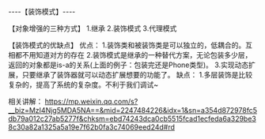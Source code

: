 ----【装饰模式】----

【对象增强的三种方式】
1.继承
2.装饰模式
3.代理模式


【装饰模式的优缺点】
优点：
 1.装饰类和被装饰类是可以独立的，低耦合的。互相都不用知道对方的存在
 2.装饰模式是继承的一种替代方案，无论包装多少层，返回的对象都是is-a的关系(上面的例子：包装完还是Phone类型)。
 3.实现动态扩展，只要继承了装饰器就可以动态扩展想要的功能了。
缺点：
 1.多层装饰是比较复杂的，提高了系统的复杂度。不利于我们调试~
 
 
 相关讲解：
 https://mp.weixin.qq.com/s?__biz=MzI4Njg5MDA5NA==&mid=2247484226&idx=1&sn=a354d872978fc5db79a012c27ab5277f&chksm=ebd74243dca0cb5515fcad1ecfeda6a329be38c30a82a1325a5a19e7f62b0fa3c74069eed24d#rd
 